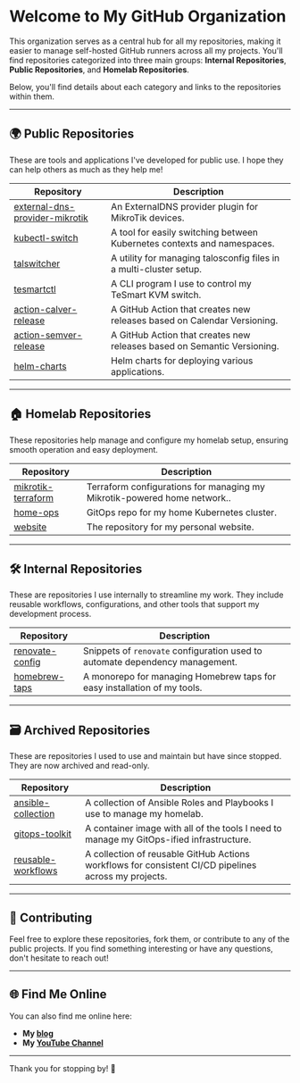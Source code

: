 # Welcome to My GitHub Organization

This organization serves as a central hub for all my repositories, making it easier to manage self-hosted GitHub runners across all my projects. You'll find repositories categorized into three main groups: **Internal Repositories**, **Public Repositories**, and **Homelab Repositories**.

Below, you'll find details about each category and links to the repositories within them.

---

## 🌍 Public Repositories

These are tools and applications I've developed for public use. I hope they can help others as much as they help me!

| Repository                                                                                     | Description                                                                              |
| ---------------------------------------------------------------------------------------------- | ---------------------------------------------------------------------------------------- |
| [external-dns-provider-mikrotik](https://github.com/mirceanton/external-dns-provider-mikrotik) | An ExternalDNS provider plugin for MikroTik devices.                                     |
| [kubectl-switch](https://github.com/mirceanton/kubectl-switch)                                 | A tool for easily switching between Kubernetes contexts and namespaces.                  |
| [talswitcher](https://github.com/mirceanton/talswitcher)                                       | A utility for managing talosconfig files in a multi-cluster setup.                       |
| [tesmartctl](https://github.com/mirceanton/tesmartctl)                                         | A CLI program I use to control my TeSmart KVM switch.                                    |
| [action-calver-release](https://github.com/mirceanton/action-calver-release)                   | A GitHub Action that creates new releases based on Calendar Versioning.                  |
| [action-semver-release](https://github.com/mirceanton/action-semver-release)                   | A GitHub Action that creates new releases based on Semantic Versioning.                  |
| [helm-charts](https://github.com/mirceanton/helm-charts)                                       | Helm charts for deploying various applications.                                          |

---

## 🏠 Homelab Repositories

These repositories help manage and configure my homelab setup, ensuring smooth operation and easy deployment.

| Repository                                                             | Description                                                              |
| ---------------------------------------------------------------------- | ------------------------------------------------------------------------ |
| [mikrotik-terraform](https://github.com/mirceanton/mikrotik-terraform) | Terraform configurations for managing my Mikrotik-powered home network.. |
| [home-ops](https://github.com/mirceanton/home-ops)                     | GitOps repo for my home Kubernetes cluster.                              |
| [website](https://github.com/mirceanton/website)                       | The repository for my personal website.                                  |

---

## 🛠️ Internal Repositories

These are repositories I use internally to streamline my work. They include reusable workflows, configurations, and other tools that support my development process.

| Repository                                                             | Description                                                                                          |
| ---------------------------------------------------------------------- | ---------------------------------------------------------------------------------------------------- |
| [renovate-config](https://github.com/mirceanton/renovate-config)       | Snippets of `renovate` configuration used to automate dependency management.                         |
| [homebrew-taps](https://github.com/mirceanton/homebrew-taps)           | A monorepo for managing Homebrew taps for easy installation of my tools.                             |

---

## 🗃️ Archived Repositories

These are repositories I used to use and maintain but have since stopped. They are now archived and read-only.

| Repository                                                             | Description                                                                                          |
| ---------------------------------------------------------------------- | ---------------------------------------------------------------------------------------------------- |
| [ansible-collection](https://github.com/mirceanton/ansible-collection) | A collection of Ansible Roles and Playbooks I use to manage my homelab.                              |
| [gitops-toolkit](https://github.com/mirceanton/gitops-toolkit)         | A container image with all of the tools I need to manage my GitOps-ified infrastructure.             |
| [reusable-workflows](https://github.com/mirceanton/reusable-workflows) | A collection of reusable GitHub Actions workflows for consistent CI/CD pipelines across my projects. |

---

## 🤝 Contributing

Feel free to explore these repositories, fork them, or contribute to any of the public projects. If you find something interesting or have any questions, don't hesitate to reach out!

---

## 🌐 Find Me Online

You can also find me online here:

- **My [blog](https://mirceanton.com)**
- **My [YouTube Channel](https://www.youtube.com/@mirceanton)**

---

Thank you for stopping by! 🚀
